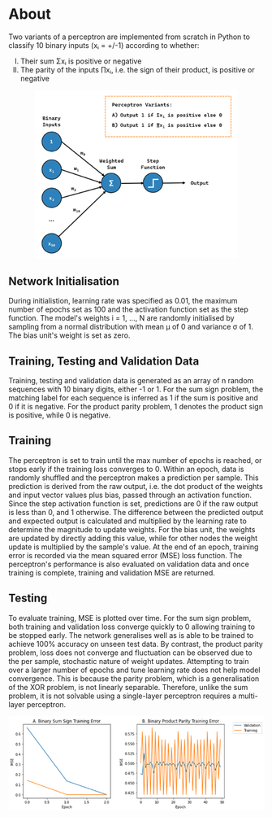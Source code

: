 # About
Two variants of a perceptron are implemented from scratch in Python to classify 10 binary inputs (xᵢ = +/-1) according to whether:
<ol type="I">
  <li>Their sum Σxᵢ is positive or negative</li>
  <li>The parity of the inputs ∏xᵢ, i.e. the sign of their product, is positive or negative</li>
</ol>

<div align="center">
  <img width = 400 src="https://github.com/TomMakesThings/Perceptron/blob/assets/Images/Perceptron-Diagram.png">
</div>

## Network Initialisation
During initialistion, learning rate was specified as 0.01, the maximum number of epochs set as 100 and the activation function set as the step function. The model's weights i = 1, ..., N are randomly initialised by sampling from a normal distribution with mean μ of 0 and variance σ of 1. The bias unit's weight is set as zero.

## Training, Testing and Validation Data
Training, testing and validation data is generated as an array of n random sequences with 10 binary digits, either -1 or 1. For the sum sign problem, the matching label for each sequence is inferred as 1 if the sum is positive and 0 if it is negative. For the product parity problem, 1 denotes the product sign is positive, while 0 is negative.

## Training
The perceptron is set to train until the max number of epochs is reached, or stops early if the training loss converges to 0. Within an epoch, data is randomly shuffled and the perceptron makes a prediction per sample. This prediction is derived from the raw output, i.e. the dot product of the weights and input vector values plus bias, passed through an activation function. Since the step activation function is set, predictions are 0 if the raw output is less than 0, and 1 otherwise. The difference between the predicted output and expected output is calculated and multiplied by the learning rate to determine the magnitude to update weights. For the bias unit, the weights are updated by directly adding this value, while for other nodes the weight update is multiplied by the sample's value. At the end of an epoch, training error is recorded via the mean squared error (MSE) loss function. The perceptron's performance is also evaluated on validation data and once training is complete, training and validation MSE are returned.

## Testing
To evaluate training, MSE is plotted over time. For the sum sign problem, both training and validation loss converge quickly to 0 allowing training to be stopped early. The network generalises well as is able to be trained to achieve 100% accuracy on unseen test data. By contrast, the product parity problem, loss does not converge and fluctuation can be observed due to the per sample, stochastic nature of weight updates. Attempting to train over a larger number of epochs and tune learning rate does not help model convergence. This is because the parity problem, which is a generalisation of the XOR problem, is not linearly separable. Therefore, unlike the sum problem, it is not solvable using a single-layer perceptron requires a multi-layer perceptron.

<div align="center">
  <img width = 700 src="https://github.com/TomMakesThings/Perceptron/blob/assets/Images/Training-Results.png">
</div>
